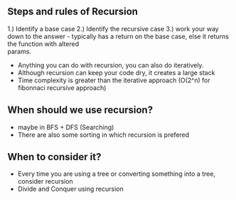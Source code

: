 ## Steps and rules of Recursion

1.) Identify a base case
2.) Identify the recursive case
3.) work your way down to the answer
    - typically has a return on the base case, else it returns the function with altered    
    params.

* Anything you can do with recursion, you can also do iteratively.
* Although recursion can keep your code dry, it creates a large stack
* Time complexity is greater than the iterative approach (O(2^n) for fibonnaci recursive approach)

## When should we use recursion?
 * maybe in BFS + DFS (Searching)
 * There are also some sorting in which recursion is prefered

## When to consider it?
 * Every time you are using a tree or converting something into a tree, consider recursion
 * Divide and Conquer using recursion
